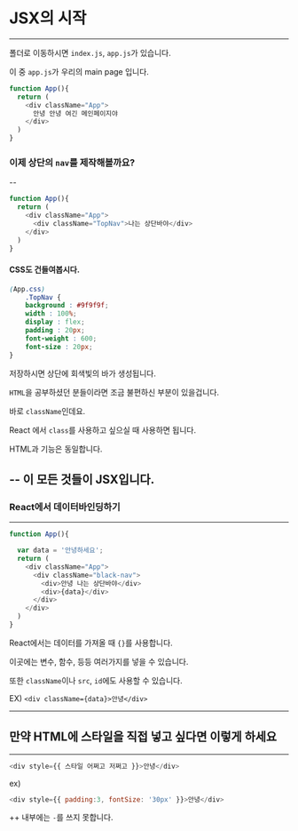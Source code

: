 # JSX의 시작

---

폴더로 이동하시면 `index.js`, `app.js`가 있습니다.

이 중 `app.js`가 우리의 main page 입니다.
```javascript
function App(){
  return (
    <div className="App">
      안녕 안녕 여긴 메인페이지야
    </div>
  )
}
```

### 이제 상단의 `nav`를 제작해볼까요?

--
```javascript
function App(){
  return (
    <div className="App">
      <div className="TopNav">나는 상단바야</div>
    </div>
  )
}
```
#### CSS도 건들여봅시다.
```css
(App.css)
    .TopNav {
    background : #9f9f9f;
    width : 100%;
    display : flex;
    padding : 20px;
    font-weight : 600;
    font-size : 20px;
}
```
저장하시면 상단에 회색빛의 바가 생성됩니다.

`HTML`을 공부하셨던 분들이라면 조금 불편하신 부분이 있을겁니다.

바로 `className`인데요. 

React 에서 `class`를 사용하고 싶으실 때 사용하면 됩니다.

HTML과 기능은 동일합니다.

--
이 모든 것들이 JSX입니다.
--

### React에서 데이터바인딩하기

---

```javascript
function App(){

  var data = '안녕하세요';
  return (
    <div className="App">
      <div className="black-nav">
        <div>안녕 나는 상단바야</div>
        <div>{data}</div>
      </div>
    </div>
  )
}
```

React에서는 데이터를 가져올 때 `{}`를 사용합니다.

이곳에는 변수, 함수, 등등 여러가지를 넣을 수 있습니다.

또한 `className`이나 `src`, `id`에도 사용할 수 있습니다.


EX) `<div className={data}>안녕</div>`

---

## 만약 HTML에 스타일을 직접 넣고 싶다면 이렇게 하세요

---
```javascript
<div style={{ 스타일 어쩌고 저쩌고 }}>안녕</div>
```

ex)
```javascript
<div style={{ padding:3, fontSize: '30px' }}>안녕</div>
```

++ 내부에는 `-`를 쓰지 못합니다.

